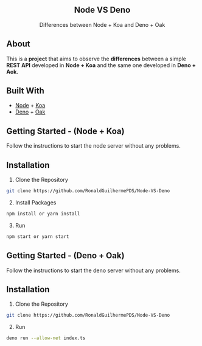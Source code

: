 <p align="center">
<h2 align="center">Node VS Deno</h2>
<p align="center">
Differences between Node + Koa and Deno + Oak
</p>

## About

This is a **project** that aims to observe the **differences** between a simple **REST API** developed in **Node + Koa** and the same one developed in **Deno + Aok**.

## Built With

* [Node](https://nodejs.org/en/) + [Koa](https://koajs.com/)
* [Deno](https://deno.land/) + [Oak](https://oakserver.github.io/oak/)

## Getting Started - (Node + Koa)

Follow the instructions to start the node server without any problems.

## Installation

1. Clone the Repository
```sh
git clone https://github.com/RonaldGuilhermePDS/Node-VS-Deno
```
2. Install Packages
```sh
npm install or yarn install
```
3. Run
```sh
npm start or yarn start
```

## Getting Started - (Deno + Oak)

Follow the instructions to start the deno server without any problems.

## Installation

1. Clone the Repository
```sh
git clone https://github.com/RonaldGuilhermePDS/Node-VS-Deno
```
2. Run
```sh
deno run --allow-net index.ts
```
